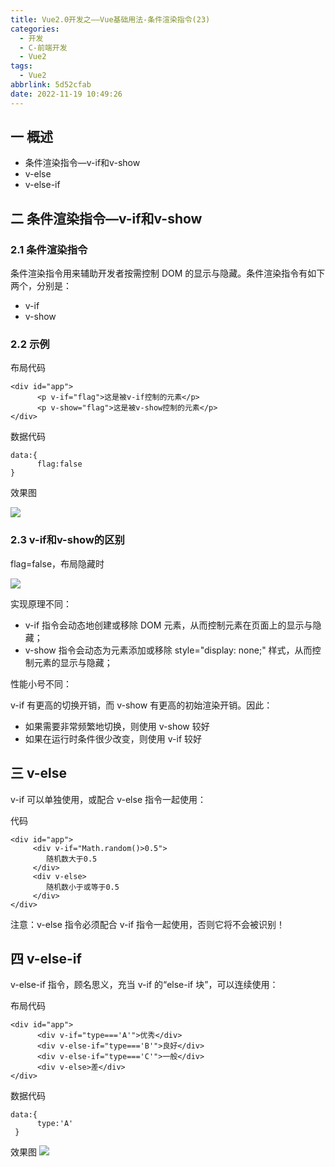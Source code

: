 ```yaml
---
title: Vue2.0开发之——Vue基础用法-条件渲染指令(23)
categories:
  - 开发
  - C-前端开发
  - Vue2
tags:
  - Vue2
abbrlink: 5d52cfab
date: 2022-11-19 10:49:26
---
```

## 一 概述

* 条件渲染指令—v-if和v-show
* v-else
* v-else-if

<!--more-->

## 二 条件渲染指令—v-if和v-show

### 2.1 条件渲染指令

条件渲染指令用来辅助开发者按需控制 DOM 的显示与隐藏。条件渲染指令有如下两个，分别是：

* v-if
* v-show

### 2.2 示例

布局代码

```
<div id="app">
      <p v-if="flag">这是被v-if控制的元素</p>
      <p v-show="flag">这是被v-show控制的元素</p>
</div>
```

数据代码

```
data:{
      flag:false
}
```

效果图

![][1]

### 2.3 v-if和v-show的区别

flag=false，布局隐藏时

![][2]

实现原理不同：

* v-if 指令会动态地创建或移除 DOM 元素，从而控制元素在页面上的显示与隐藏；
* v-show 指令会动态为元素添加或移除 style="display: none;" 样式，从而控制元素的显示与隐藏；

性能小号不同：

v-if 有更高的切换开销，而 v-show 有更高的初始渲染开销。因此：

* 如果需要非常频繁地切换，则使用 v-show 较好
*  如果在运行时条件很少改变，则使用 v-if 较好

## 三 v-else

v-if 可以单独使用，或配合 v-else 指令一起使用：

代码

```
<div id="app">
     <div v-if="Math.random()>0.5">
        随机数大于0.5
     </div> 
     <div v-else>
        随机数小于或等于0.5
     </div> 
</div>
```

注意：v-else 指令必须配合 v-if 指令一起使用，否则它将不会被识别！

## 四 v-else-if

v-else-if 指令，顾名思义，充当 v-if 的“else-if 块”，可以连续使用：

布局代码

```
<div id="app">
      <div v-if="type==='A'">优秀</div> 
      <div v-else-if="type==='B'">良好</div> 
      <div v-else-if="type==='C'">一般</div> 
      <div v-else>差</div> 
</div>
```

数据代码

```
data:{
      type:'A'
 }
```

效果图
![][3]



[1]:https://cdn.staticaly.com/gh/PGzxc/CDN/master/blog-vue/vue02-23-v-if-show-sample.gif
[2]:https://cdn.staticaly.com/gh/PGzxc/CDN/master/blog-vue/vue02-23-v-if-show-diff.png
[3]:https://cdn.staticaly.com/gh/PGzxc/CDN/master/blog-vue/vue02-23-v-else-if-sample.gif